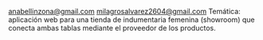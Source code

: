 anabellinzona@gmail.com
milagrosalvarez2604@gmail.com
Temática: aplicación web para una tienda de indumentaria femenina (showroom) que conecta ambas tablas 
mediante el proveedor de los productos.
